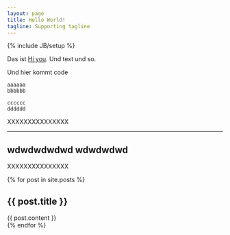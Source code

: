 ```yaml
---
layout: page
title: Hello World!
tagline: Supporting tagline
---
```

{% include JB/setup %}


Das ist [Hi you](http://www.jalg.net). Und text und so.


Und hier kommt code


    aaaaaa
    bbbbbb

    cccccc
    dddddd



XXXXXXXXXXXXXXX


----
wdwdwdwdwd
wdwdwdwd
----


XXXXXXXXXXXXXXX


{% for post in site.posts %}
<h2>{{ post.title }}</h2>
  <div class="post">
    {{ post.content }}
  </div>
{% endfor %}

